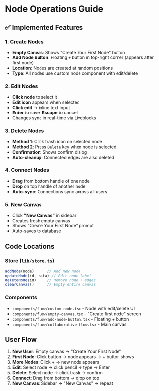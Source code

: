# Node Operations Guide

## ✅ Implemented Features

### 1. **Create Nodes**
- **Empty Canvas**: Shows "Create Your First Node" button
- **Add Node Button**: Floating `+` button in top-right corner (appears after first node)
- **Location**: Nodes are created at random positions
- **Type**: All nodes use custom node component with edit/delete

### 2. **Edit Nodes**
- **Click node** to select it
- **Edit icon** appears when selected
- **Click edit** → inline text input
- **Enter** to save, **Escape** to cancel
- Changes sync in real-time via Liveblocks

### 3. **Delete Nodes**
- **Method 1**: Click trash icon on selected node
- **Method 2**: Press `Delete` key when node is selected
- **Confirmation**: Shows confirm dialog
- **Auto-cleanup**: Connected edges are also deleted

### 4. **Connect Nodes**
- **Drag** from bottom handle of one node
- **Drop** on top handle of another node
- **Auto-sync**: Connections sync across all users

### 5. **New Canvas**
- Click **"New Canvas"** in sidebar
- Creates fresh empty canvas
- Shows "Create Your First Node" prompt
- Auto-saves to database

## Code Locations

### Store (`lib/store.ts`)
```typescript
addNode(node)      // Add new node
updateNode(id, data) // Edit node label
deleteNode(id)     // Remove node + edges
clearCanvas()      // Empty entire canvas
```

### Components
- `components/flow/custom-node.tsx` - Node with edit/delete UI
- `components/flow/empty-canvas.tsx` - "Create first node" screen
- `components/flow/add-node-button.tsx` - Floating + button
- `components/flow/collaborative-flow.tsx` - Main canvas

## User Flow

1. **New User**: Empty canvas → "Create Your First Node"
2. **First Node**: Click button → node appears → + button shows
3. **More Nodes**: Click + → new node appears
4. **Edit**: Select node → click pencil → type → Enter
5. **Delete**: Select node → click trash → confirm
6. **Connect**: Drag from bottom → drop on top
7. **New Canvas**: Sidebar → "New Canvas" → repeat
